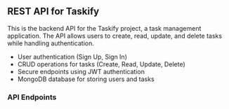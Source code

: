 ## REST API for Taskify

This is the backend API for the Taskify project, a task management application. The API allows users to create, read, update, and delete tasks while handling authentication.

* User authentication (Sign Up, Sign In)
* CRUD operations for tasks (Create, Read, Update, Delete)
* Secure endpoints using JWT authentication
* MongoDB database for storing users and tasks

### API Endpoints